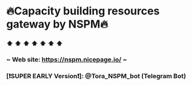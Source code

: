 # 🔥Capacity building resources gateway by NSPM🔥
### ⬆   ⬆   ⬆   ⬆   ⬆   ⬆   ⬆
### ~ Web site: https://nspm.nicepage.io/ ~
###
### [❗SUPER EARLY Version❗]: @Tora_NSPM_bot (Telegram Bot)
